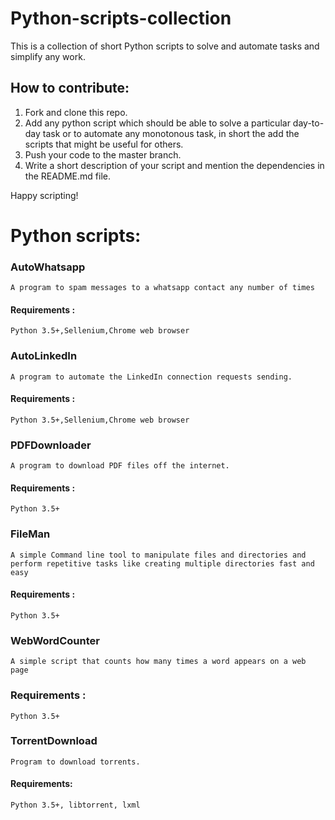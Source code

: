 # Python-scripts-collection
This is a collection of short Python scripts to solve and automate tasks and simplify any work.

## How to contribute:

1. Fork and clone this repo.
2. Add any python script which should be able to solve a particular day-to-day task or to automate any monotonous task, in short the add the scripts that might be useful for others.
3. Push your code to the master branch.
4. Write a short description of your script and mention the dependencies in the README.md file.

Happy scripting! 

# Python scripts:

### AutoWhatsapp

    A program to spam messages to a whatsapp contact any number of times

####    Requirements :

    Python 3.5+,Sellenium,Chrome web browser
    
### AutoLinkedIn

    A program to automate the LinkedIn connection requests sending.

####    Requirements :

    Python 3.5+,Sellenium,Chrome web browser    

### PDFDownloader

    A program to download PDF files off the internet. 

####    Requirements :

    Python 3.5+

### FileMan

    A simple Command line tool to manipulate files and directories and perform repetitive tasks like creating multiple directories fast and easy

####    Requirements :

    Python 3.5+

### WebWordCounter
    A simple script that counts how many times a word appears on a web page

###     Requirements :
    Python 3.5+

### TorrentDownload

    Program to download torrents.

#### Requirements:

    Python 3.5+, libtorrent, lxml
